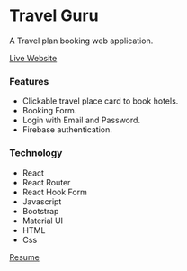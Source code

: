 # Travel Guru
A Travel plan booking web application. 

[Live Website](https://travel-gurus.web.app)


### Features 
* Clickable travel place card to book hotels.
* Booking Form.
* Login with Email and Password.
* Firebase authentication.

### Technology
* React
* React Router
* React Hook Form
* Javascript
* Bootstrap
* Material UI
* HTML
* Css

[Resume](https://drive.google.com/file/d/1l-BxPeVAvRoGX8ZJbENxtGiR-8YqpaGN/view?usp=sharing)
